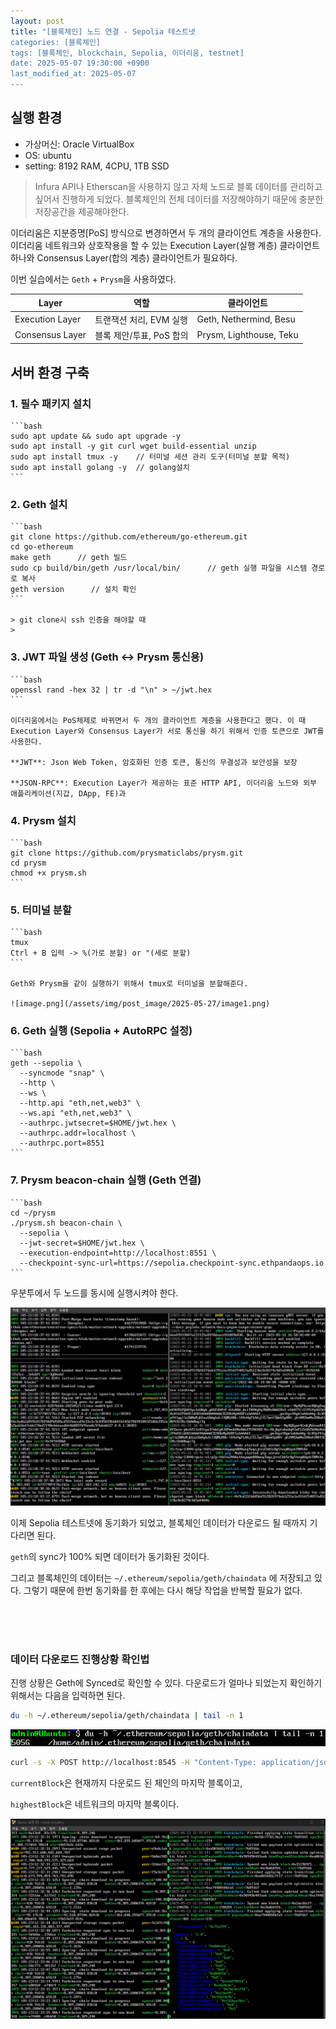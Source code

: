 ```yaml
---
layout: post
title: "[블록체인] 노드 연결 - Sepolia 테스트넷
categories: [블록체인]
tags: [블록체인, blockchain, Sepolia, 이더리움, testnet]
date: 2025-05-07 19:30:00 +0900
last_modified_at: 2025-05-07
---
```


## 실행 환경

- 가상머신: Oracle VirtualBox
- OS: ubuntu
- setting: 8192 RAM, 4CPU, 1TB SSD

> Infura API나 Etherscan을 사용하지 않고 자체 노드로 블록 데이터를 관리하고 싶어서 진행하게 되었다.
블록체인의 전체 데이터를 저장해야하기 때문에 충분한 저장공간을 제공해야한다.
> 

이더리움은 지분증명[PoS] 방식으로 변경하면서 두 개의 클라이언트 계층을 사용한다. 이더리움 네트워크와 상호작용을 할 수 있는 Execution Layer(실행 계층) 클라이언트 하나와 Consensus Layer(합의 계층) 클라이언트가 필요하다.

이번 실습에서는 `Geth` + `Prysm`을 사용하였다. 

| Layer | 역할 | 클라이언트 |
| --- | --- | --- |
| Execution Layer | 트랜잭션 처리, EVM 실행 | Geth, Nethermind, Besu |
| Consensus Layer | 블록 제안/투표, PoS 합의 | Prysm, Lighthouse, Teku |

## 서버 환경 구축

### 1. 필수 패키지 설치
    
    ```bash
    sudo apt update && sudo apt upgrade -y
    sudo apt install -y git curl wget build-essential unzip
    sudo apt install tmux -y    // 터미널 세션 관리 도구(터미널 분할 목적)
    sudo apt install golang -y  // golang설치
    ```
    
### 2. Geth 설치
    
    ```bash
    git clone https://github.com/ethereum/go-ethereum.git
    cd go-ethereum
    make geth      // geth 빌드
    sudo cp build/bin/geth /usr/local/bin/      // geth 실행 파일을 시스템 경로로 복사
    geth version      // 설치 확인
    ```
    
    > git clone시 ssh 인증을 해야할 때
    > 
    
### 3. JWT 파일 생성 (Geth ↔ Prysm 통신용)
    
    ```bash
    openssl rand -hex 32 | tr -d "\n" > ~/jwt.hex
    ```
    
    이더리움에서는 PoS체제로 바뀌면서 두 개의 클라이언트 계층을 사용한다고 했다. 이 때 Execution Layer와 Consensus Layer가 서로 통신을 하기 위해서 인증 토큰으로 JWT를 사용한다.
    
    **JWT**: Json Web Token, 암호화된 인증 토큰, 통신의 무결성과 보안성을 보장
    
    **JSON-RPC**: Execution Layer가 제공하는 표준 HTTP API, 이더리움 노드와 외부 애플리케이션(지갑, DApp, FE)과 
    
### 4. Prysm 설치
    
    ```bash
    git clone https://github.com/prysmaticlabs/prysm.git
    cd prysm
    chmod +x prysm.sh
    ```
    
### 5. 터미널 분할
    
    ```bash
    tmux
    Ctrl + B 입력 -> %(가로 분할) or "(세로 분할)
    ```
    
    Geth와 Prysm을 같이 실행하기 위해서 tmux로 터미널을 분할해준다.
    
    ![image.png](/assets/img/post_image/2025-05-27/image1.png)

### 6. Geth 실행 (Sepolia + AutoRPC 설정)
    
    ```bash
    geth --sepolia \
      --syncmode "snap" \
      --http \
      --ws \
      --http.api "eth,net,web3" \
      --ws.api "eth,net,web3" \
      --authrpc.jwtsecret=$HOME/jwt.hex \
      --authrpc.addr=localhost \
      --authrpc.port=8551
    ```
    
### 7. Prysm beacon-chain 실행 (Geth 연결)
    
    ```bash
    cd ~/prysm
    ./prysm.sh beacon-chain \
      --sepolia \
      --jwt-secret=$HOME/jwt.hex \
      --execution-endpoint=http://localhost:8551 \
      --checkpoint-sync-url=https://sepolia.checkpoint-sync.ethpandaops.io
    ```
    

우분투에서 두 노드를 동시에 실행시켜야 한다.

![image.png](/assets/img/post_image/2025-05-27/image2.png)

이제 Sepolia 테스트넷에 동기화가 되었고, 블록체인 데이터가 다운로드 될 때까지 기다리면 된다.

`geth`의 sync가 100% 되면 데이터가 동기화된 것이다. 

그리고 블록체인의 데이터는 `~/.ethereum/sepolia/geth/chaindata` 에 저장되고 있다. 그렇기 때문에 한번 동기화를 한 후에는 다시 해당 작업을 반복할 필요가 없다.

<br><br><br>

### 데이터 다운로드 진행상황 확인법

진행 상황은 Geth에 Synced로 확인할 수 있다. 다운로드가 얼마나 되었는지 확인하기 위해서는 다음을 입력하면 된다.

```bash
du -h ~/.ethereum/sepolia/geth/chaindata | tail -n 1
```

![image.png](/assets/img/post_image/2025-05-27/image3.png)

```bash
curl -s -X POST http://localhost:8545 -H "Content-Type: application/json" --data '{"jsonrpc":"2.0","method":"eth_syncing","params":[],"id":1}' | jq
```

`currentBlock`은 현재까지 다운로드 된 체인의 마지막 블록이고, 

`highestBlock`은 네트워크의 마지막 블록이다. 

![image.png](/assets/img/post_image/2025-05-27/image4.png)